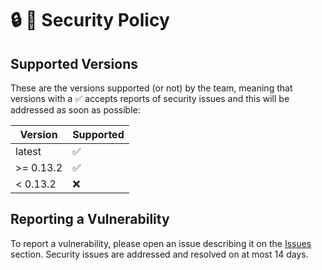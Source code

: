 # 🔒️ 📌 Security Policy

## Supported Versions

These are the versions supported (or not) by the team, meaning that versions with a ✅ accepts reports of security issues and this will be addressed as soon as possible:

| Version   | Supported          |
| -------   | ------------------ |
| latest    | :white_check_mark: |
| >= 0.13.2 | :white_check_mark: |
| < 0.13.2  | :x:                |

## Reporting a Vulnerability

To report a vulnerability, please open an issue describing it on the [Issues](https://github.com/policratus/pupyl/issues) section. Security issues are addressed and resolved on at most 14 days.
